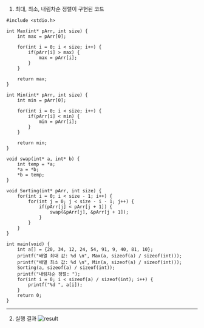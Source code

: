 1. 최대, 최소, 내림차순 정렬이 구현된 코드
```
#include <stdio.h>

int Max(int* pArr, int size) {
    int max = pArr[0];
    
    for(int i = 0; i < size; i++) {
        if(pArr[i] > max) {
            max = pArr[i];
        }
    }

    return max;
}

int Min(int* pArr, int size) {
    int min = pArr[0];
    
    for(int i = 0; i < size; i++) {
        if(pArr[i] < min) {
            min = pArr[i];
        }
    }

    return min;
}

void swap(int* a, int* b) {
    int temp = *a;
    *a = *b;
    *b = temp;
}

void Sorting(int* pArr, int size) {
    for(int i = 0; i < size - 1; i++) {
        for(int j = 0; j < size - i - 1; j++) {
            if(pArr[j] < pArr[j + 1]) {
                swap(&pArr[j], &pArr[j + 1]);
            }
        }
    }
}

int main(void) {
    int a[] = {20, 34, 12, 24, 54, 91, 9, 40, 81, 10};
    printf("배열 최대 값: %d \n", Max(a, sizeof(a) / sizeof(int)));
    printf("배열 최소 값: %d \n", Min(a, sizeof(a) / sizeof(int)));
    Sorting(a, sizeof(a) / sizeof(int));
    printf("내림차순 정렬: ");
    for(int i = 0; i < sizeof(a) / sizeof(int); i++) {
        printf("%d ", a[i]);
    }
    return 0;
}
```

---

2. 실행 결과
![result]("https://raw.githubusercontent.com/yunh03/2_Group/main/notes/src/%E1%84%89%E1%85%B3%E1%84%8F%E1%85%B3%E1%84%85%E1%85%B5%E1%86%AB%E1%84%89%E1%85%A3%E1%86%BA%202023-11-18%20%E1%84%8B%E1%85%A9%E1%84%8C%E1%85%A5%E1%86%AB%201.17.20.png")
